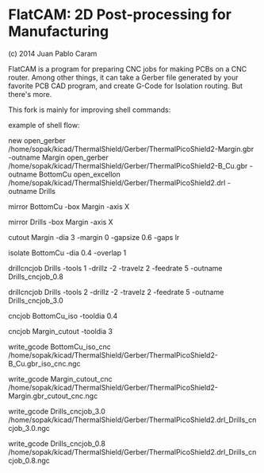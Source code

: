 FlatCAM: 2D Post-processing for Manufacturing
=============================================

(c) 2014 Juan Pablo Caram

FlatCAM is a program for preparing CNC jobs for making PCBs on a CNC router.
Among other things, it can take a Gerber file generated by your favorite PCB
CAD program, and create G-Code for Isolation routing. But there's more.





This  fork is  mainly for improving shell  commands:



example of  shell flow:



new 
open_gerber /home/sopak/kicad/ThermalShield/Gerber/ThermalPicoShield2-Margin.gbr  -outname Margin
open_gerber /home/sopak/kicad/ThermalShield/Gerber/ThermalPicoShield2-B_Cu.gbr  -outname BottomCu
open_excellon /home/sopak/kicad/ThermalShield/Gerber/ThermalPicoShield2.drl -outname Drills

mirror BottomCu -box Margin -axis X

mirror Drills -box Margin -axis X

cutout Margin -dia 3 -margin 0 -gapsize 0.6 -gaps lr

isolate BottomCu -dia 0.4 -overlap 1

drillcncjob Drills -tools 1 -drillz -2 -travelz 2 -feedrate 5 -outname Drills_cncjob_0.8

drillcncjob Drills -tools 2 -drillz -2 -travelz 2 -feedrate 5 -outname Drills_cncjob_3.0

cncjob BottomCu_iso -tooldia 0.4

cncjob Margin_cutout -tooldia 3

write_gcode BottomCu_iso_cnc /home/sopak/kicad/ThermalShield/Gerber/ThermalPicoShield2-B_Cu.gbr_iso_cnc.ngc

write_gcode Margin_cutout_cnc /home/sopak/kicad/ThermalShield/Gerber/ThermalPicoShield2-Margin.gbr_cutout_cnc.ngc

write_gcode Drills_cncjob_3.0 /home/sopak/kicad/ThermalShield/Gerber/ThermalPicoShield2.drl_Drills_cncjob_3.0.ngc

write_gcode Drills_cncjob_0.8 /home/sopak/kicad/ThermalShield/Gerber/ThermalPicoShield2.drl_Drills_cncjob_0.8.ngc


